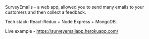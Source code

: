 SurveyEmails - a web app, allowed you to send many emails to your customers and then collect a feedback.

Tech stack: React-Redux + Node Express + MongoDB. 

Live example - https://surveyemailapp.herokuapp.com/
